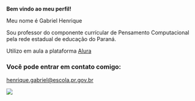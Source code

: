 **Bem  vindo ao meu perfil!**

Meu nome é Gabriel Henrique

Sou professor do componente currícular de Pensamento Computacional pela rede estadual de educação do Paraná.

Utilizo em aula a plataforma [Alura](https://www.alura.com.br/)

### Você pode entrar em contato comigo:

henrique.gabriel@escola.pr.gov.br

![](https://media.tenor.com/nAoCCHGLeqwAAAAM/dillweed-dillweedofficial.gif) 
